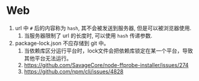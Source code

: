 # Web

1. url 中 `#` 后的内容称为 `hash`, 其不会被发送到服务器, 但是可以被浏览器使用.
   1. 当服务器限制了 url 的长度时, 可以使用 `hash` 传递参数.
2. package-lock.json 不应存储到 git 中。
	1. 当依赖库区分运行平台时，lock文件会把依赖库锁定在某一个平台，导致其他平台无法运行。
	2. https://github.com/SavageCore/node-ffprobe-installer/issues/274
	3. https://github.com/npm/cli/issues/4828
